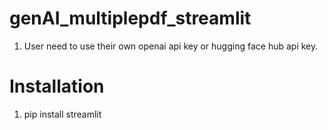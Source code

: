 # genAI_multiplepdf_streamlit
1. User need to use their own openai api key or hugging face hub api key.
# Installation
1. pip install streamlit
